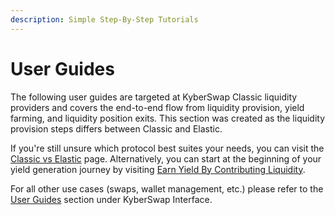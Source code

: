 ```yaml
---
description: Simple Step-By-Step Tutorials
---
```


# User Guides

The following user guides are targeted at KyberSwap Classic liquidity providers and covers the end-to-end flow from liquidity provision, yield farming, and liquidity position exits. This section was created as the liquidity provision steps differs between Classic and Elastic.&#x20;

If you're still unsure which protocol best suites your needs, you can visit the [Classic vs Elastic](../../classic-vs-elastic/) page. Alternatively, you can start at the beginning of your yield generation journey by visiting [Earn Yield By Contributing Liquidity](../../../kyberswap-solutions/kyberswap-interface/user-guides/earn-yield-by-contributing-liquidity.md).

For all other use cases (swaps, wallet management, etc.) please refer to the [User Guides](../../../kyberswap-solutions/kyberswap-interface/user-guides/) section under KyberSwap Interface.
